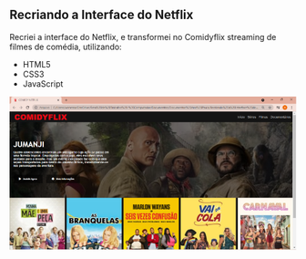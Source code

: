 ## Recriando a Interface do Netflix

Recriei a interface do Netflix, e transformei no Comidyflix streaming de filmes de comédia, utilizando:

* HTML5
* CSS3
* JavaScript

<img src="img/imagem-projeto-comidyflix.png" alt="projeto netflix">







